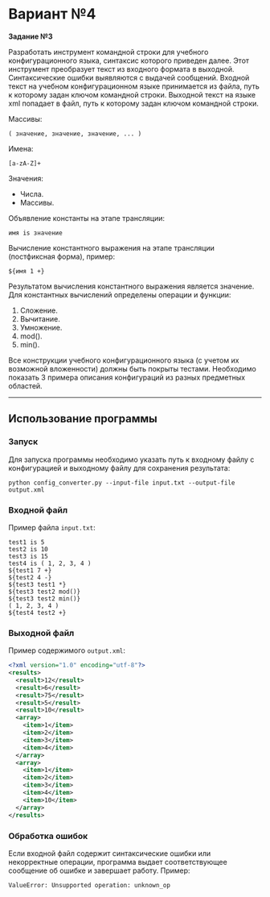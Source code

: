 # Вариант №4

**Задание №3**

Разработать инструмент командной строки для учебного конфигурационного языка, синтаксис которого приведен далее. Этот инструмент преобразует текст из входного формата в выходной. Синтаксические ошибки выявляются с выдачей сообщений. Входной текст на учебном конфигурационном языке принимается из файла, путь к которому задан ключом командной строки. Выходной текст на языке xml попадает в файл, путь к которому задан ключом командной строки.

Массивы:

```( значение, значение, значение, ... )```


Имена:

```[a-zA-Z]+```

Значения:
- Числа.
- Массивы.

Объявление константы на этапе трансляции:

```имя is значение```

Вычисление константного выражения на этапе трансляции (постфиксная форма), пример:

```${имя 1 +}```

Результатом вычисления константного выражения является значение. Для константных вычислений определены операции и функции:
1. Сложение.
2. Вычитание.
3. Умножение.
4. mod().
5. min().

Все конструкции учебного конфигурационного языка (с учетом их возможной вложенности) должны быть покрыты тестами. Необходимо показать 3 примера описания конфигураций из разных предметных областей.

----

## Использование программы

### Запуск

Для запуска программы необходимо указать путь к входному файлу с конфигурацией и выходному файлу для сохранения результата:

```
python config_converter.py --input-file input.txt --output-file output.xml
```

### Входной файл

Пример файла `input.txt`:

```
test1 is 5
test2 is 10
test3 is 15
test4 is ( 1, 2, 3, 4 )
${test1 7 +}
${test2 4 -}
${test3 test1 *}
${test3 test2 mod()}
${test3 test2 min()}
( 1, 2, 3, 4 )
${test4 test2 +}
```

### Выходной файл

Пример содержимого `output.xml`:

```xml
<?xml version="1.0" encoding="utf-8"?>
<results>
  <result>12</result>
  <result>6</result>
  <result>75</result>
  <result>5</result>
  <result>10</result>
  <array>
    <item>1</item>
    <item>2</item>
    <item>3</item>
    <item>4</item>
  </array>
  <array>
    <item>1</item>
    <item>2</item>
    <item>3</item>
    <item>4</item>
    <item>10</item>
  </array>
</results>
```

### Обработка ошибок

Если входной файл содержит синтаксические ошибки или некорректные операции, программа выдает соответствующее сообщение об ошибке и завершает работу. Пример:

```
ValueError: Unsupported operation: unknown_op
```